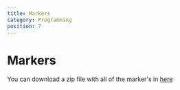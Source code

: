 ```yaml
---
title: Markers
category: Programming
position: 7
---
```

# Markers

You can download a zip file with all of the marker's in [here](/markers.zip)
